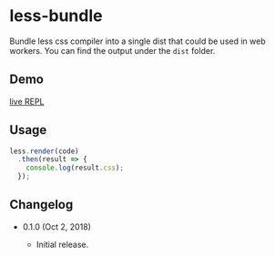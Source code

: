 less-bundle
===========

Bundle less css compiler into a single dist that could be used in web workers. You can find the output under the `dist` folder.

Demo
----

[live REPL]()

Usage
-----

```js
less.render(code)
  .then(result => {
    console.log(result.css);
  });
```

Changelog
---------

* 0.1.0 (Oct 2, 2018)

  - Initial release.
